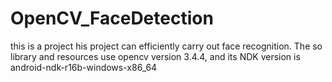 # OpenCV_FaceDetection
this is a project
his project can efficiently carry out face recognition. 
The so library and resources use opencv version 3.4.4,
and its NDK version is android-ndk-r16b-windows-x86_64
